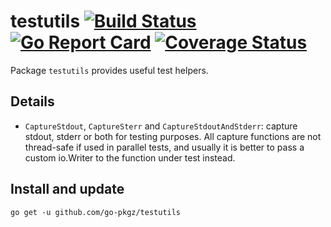 # testutils [![Build Status](https://github.com/go-pkgz/testutils/workflows/build/badge.svg)](https://github.com/go-pkgz/testutils/actions) [![Go Report Card](https://goreportcard.com/badge/github.com/go-pkgz/testutils)](https://goreportcard.com/report/github.com/go-pkgz/testutils) [![Coverage Status](https://coveralls.io/repos/github/go-pkgz/testutils/badge.svg?branch=master)](https://coveralls.io/github/go-pkgz/testutils?branch=master)

Package `testutils` provides useful test helpers.

## Details

- `CaptureStdout`, `CaptureSterr` and `CaptureStdoutAndStderr`: capture stdout, stderr or both for testing purposes. All capture functions are not thread-safe if used in parallel tests, and usually it is better to pass a custom io.Writer to the function under test instead.

## Install and update

`go get -u github.com/go-pkgz/testutils`
